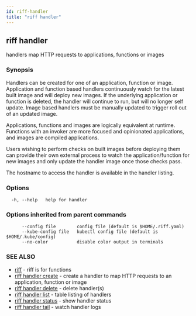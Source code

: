 ```yaml
---
id: riff-handler
title: "riff handler"
---
```

## riff handler

handlers map HTTP requests to applications, functions or images

### Synopsis

Handlers can be created for one of an application, function or image.
Application and function based handlers continuously watch for the latest built
image and will deploy new images. If the underlying application or function is
deleted, the handler will continue to run, but will no longer self update. Image
based handlers must be manually updated to trigger roll out of an updated image.

Applications, functions and images are logically equivalent at runtime.
Functions with an invoker are more focused and opinionated applications, and
images are compiled applications.

Users wishing to perform checks on built images before deploying them can
provide their own external process to watch the application/function for new
images and only update the handler image once those checks pass.

The hostname to access the handler is available in the handler listing.

### Options

```
  -h, --help   help for handler
```

### Options inherited from parent commands

```
      --config file        config file (default is $HOME/.riff.yaml)
      --kube-config file   kubectl config file (default is $HOME/.kube/config)
      --no-color           disable color output in terminals
```

### SEE ALSO

* [riff](riff.md)	 - riff is for functions
* [riff handler create](riff_handler_create.md)	 - create a handler to map HTTP requests to an application, function or image
* [riff handler delete](riff_handler_delete.md)	 - delete handler(s)
* [riff handler list](riff_handler_list.md)	 - table listing of handlers
* [riff handler status](riff_handler_status.md)	 - show handler status
* [riff handler tail](riff_handler_tail.md)	 - watch handler logs


